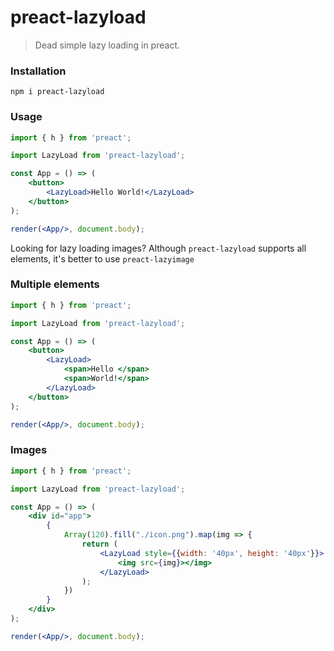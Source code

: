 # preact-lazyload
> Dead simple lazy loading in preact.

### Installation
```
npm i preact-lazyload
```

### Usage
```jsx
import { h } from 'preact';

import LazyLoad from 'preact-lazyload';

const App = () => (
    <button>
        <LazyLoad>Hello World!</LazyLoad>
    </button>
);

render(<App/>, document.body);
```

Looking for lazy loading images? Although `preact-lazyload` supports all elements, it's better to use `preact-lazyimage`

### Multiple elements
```jsx
import { h } from 'preact';

import LazyLoad from 'preact-lazyload';

const App = () => (
    <button>
        <LazyLoad>
            <span>Hello </span>
            <span>World!</span>
        </LazyLoad>
    </button>
);

render(<App/>, document.body);
```

### Images
```jsx
import { h } from 'preact';

import LazyLoad from 'preact-lazyload';

const App = () => (
    <div id="app">
        {
            Array(120).fill("./icon.png").map(img => {
                return (
                    <LazyLoad style={{width: '40px', height: '40px'}}>
                        <img src={img}></img>
                    </LazyLoad>
                );
            })
        }
    </div>
);

render(<App/>, document.body);
```